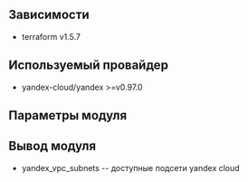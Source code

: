 ## Зависимости

* terraform v1.5.7

## Используемый провайдер

* yandex-cloud/yandex >=v0.97.0

## Параметры модуля

## Вывод модуля

* yandex_vpc_subnets -- доступные подсети yandex cloud
